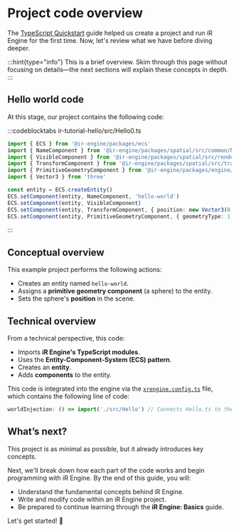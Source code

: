 # Project code overview

The [TypeScript Quickstart](./../index.md) guide helped us create a project and run iR Engine for the first time. Now, let's review what we have before diving deeper.

:::hint{type="info"}
This is a brief overview. Skim through this page without focusing on details—the next sections will explain these concepts in depth.
:::

## Hello world code

At this stage, our project contains the following code:

:::codeblocktabs
ir-tutorial-hello/src/Hello0.ts

```typescript
import { ECS } from '@ir-engine/packages/ecs'
import { NameComponent } from '@ir-engine/packages/spatial/src/common/NameComponent'
import { VisibleComponent } from '@ir-engine/packages/spatial/src/renderer/components/VisibleComponent'
import { TransformComponent } from '@ir-engine/packages/spatial/src/transform/components/TransformComponent'
import { PrimitiveGeometryComponent } from '@ir-engine/packages/engine/src/scene/components/PrimitiveGeometryComponent'
import { Vector3 } from 'three'

const entity = ECS.createEntity()
ECS.setComponent(entity, NameComponent, 'hello-world')
ECS.setComponent(entity, VisibleComponent)
ECS.setComponent(entity, TransformComponent, { position: new Vector3(0, 1, 0) })
ECS.setComponent(entity, PrimitiveGeometryComponent, { geometryType: 1 })
```
:::

## Conceptual overview

This example project performs the following actions:

- Creates an entity named `hello-world`.
- Assigns a **primitive geometry component** (a sphere) to the entity.
- Sets the sphere's **position** in the scene.

## Technical overview

From a technical perspective, this code:

- Imports **iR Engine's TypeScript modules**.
- Uses the **Entity-Component-System (ECS) pattern**.
- Creates an **entity**.
- Adds **components** to the entity.

This code is integrated into the engine via the <a href="https://github.com/ir-engine/ir-tutorial-hello/blob/dev/xrengine.config.ts" target="_blank">`xrengine.config.ts`</a> file, which contains the following line of code:

```typescript
worldInjection: () => import('./src/Hello') // Connects Hello.ts to the engine
```

## What’s next?

This project is as minimal as possible, but it already introduces key concepts.

Next, we'll break down how each part of the code works and begin programming with iR Engine. By the end of this guide, you will:

- Understand the fundamental concepts behind iR Engine.
- Write and modify code within an iR Engine project.
- Be prepared to continue learning through the **iR Engine: Basics** guide.

Let's get started! 🚀
